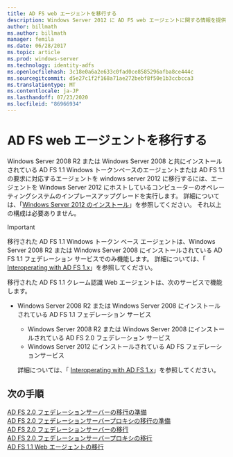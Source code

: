 ```yaml
---
title: AD FS web エージェントを移行する
description: Windows Server 2012 に AD FS web エージェントに関する情報を提供します。
author: billmath
ms.author: billmath
manager: femila
ms.date: 06/28/2017
ms.topic: article
ms.prod: windows-server
ms.technology: identity-adfs
ms.openlocfilehash: 3c18e0a6a2e633c0fad0ce8585296afba8ce444c
ms.sourcegitcommit: d5e27c1f2f168a71ae272bebf8f50e1b3ccbcca3
ms.translationtype: MT
ms.contentlocale: ja-JP
ms.lasthandoff: 07/23/2020
ms.locfileid: "86966934"
---
```

# <a name="migrate-the-ad-fs-web-agent"></a>AD FS web エージェントを移行する

Windows Server 2008 R2 または Windows Server 2008 と共にインストールされている AD FS 1.1 Windows トークンベースのエージェントまたは AD FS 1.1 の要求に対応するエージェントを windows server 2012 に移行するには、エージェントを Windows Server 2012 にホストしているコンピューターのオペレーティングシステムのインプレースアップグレードを実行します。 詳細については、「[Windows Server 2012 のインストール](/previous-versions/windows/it-pro/windows-server-2012-R2-and-2012/jj134246(v=ws.11))」を参照してください。 それ以上の構成は必要ありません。  
  
> [!IMPORTANT]
>  移行された AD FS 1.1 Windows トークン ベース エージェントは、Windows Server 2008 R2 または Windows Server 2008 にインストールされている AD FS 1.1 フェデレーション サービスでのみ機能します。 詳細については、「 [Interoperating with AD FS 1.x](Interoperating-with-AD-FS-1.x.md)」を参照してください。  
> 
>  移行された AD FS 1.1 クレーム認識 Web エージェントは、次のサービスで機能します。  
> 
> - Windows Server 2008 R2 または Windows Server 2008 にインストールされている AD FS 1.1 フェデレーション サービス  
>   -   Windows Server 2008 R2 または Windows Server 2008 にインストールされている AD FS 2.0 フェデレーション サービス  
>   -   Windows Server 2012 にインストールされている AD FS フェデレーションサービス  
> 
>   詳細については、「 [Interoperating with AD FS 1.x](Interoperating-with-AD-FS-1.x.md)」を参照してください。  
  
  
## <a name="next-steps"></a>次の手順
 [AD FS 2.0 フェデレーションサーバーの移行の準備](prepare-to-migrate-ad-fs-fed-server.md)   
 [AD FS 2.0 フェデレーションサーバープロキシの移行の準備](prepare-to-migrate-ad-fs-fed-proxy.md)   
 [AD FS 2.0 フェデレーションサーバーの移行](migrate-the-ad-fs-fed-server.md)   
 [AD FS 2.0 フェデレーションサーバープロキシの移行](migrate-the-ad-fs-2-fed-server-proxy.md)   
 [AD FS 1.1 Web エージェントの移行](migrate-the-ad-fs-web-agent.md)
